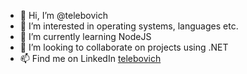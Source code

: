 - 👋 Hi, I’m @telebovich
- 👀 I’m interested in operating systems, languages etc.
- 🌱 I’m currently learning NodeJS
- 💞️ I’m looking to collaborate on projects using .NET
- 📫 Find me on LinkedIn [telebovich](linkedin.com/in/telebovich)

<!---
telebovich/telebovich is a ✨ special ✨ repository because its `README.md` (this file) appears on your GitHub profile.
You can click the Preview link to take a look at your changes.
--->

